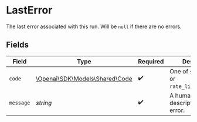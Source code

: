# LastError

The last error associated with this run. Will be `null` if there are no errors.


## Fields

| Field                                                         | Type                                                          | Required                                                      | Description                                                   |
| ------------------------------------------------------------- | ------------------------------------------------------------- | ------------------------------------------------------------- | ------------------------------------------------------------- |
| `code`                                                        | [\Openai\SDK\Models\Shared\Code](../../models/shared/Code.md) | :heavy_check_mark:                                            | One of `server_error` or `rate_limit_exceeded`.               |
| `message`                                                     | *string*                                                      | :heavy_check_mark:                                            | A human-readable description of the error.                    |
